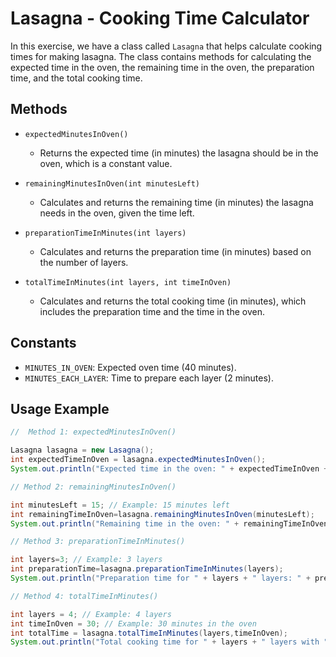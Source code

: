 # Lasagna - Cooking Time Calculator

In this exercise, we have a class called `Lasagna` that helps calculate cooking times for making lasagna. The class
contains methods for calculating the expected time in the oven, the remaining time in the oven, the preparation time,
and the total cooking time.

## Methods

- `expectedMinutesInOven()`

    - Returns the expected time (in minutes) the lasagna should be in the oven, which is a constant value.

- `remainingMinutesInOven(int minutesLeft)`

    - Calculates and returns the remaining time (in minutes) the lasagna needs in the oven, given the time left.

- `preparationTimeInMinutes(int layers)`

    - Calculates and returns the preparation time (in minutes) based on the number of layers.

- `totalTimeInMinutes(int layers, int timeInOven)`

    - Calculates and returns the total cooking time (in minutes), which includes the preparation time and the time in
      the oven.

## Constants

- `MINUTES_IN_OVEN`: Expected oven time (40 minutes).
- `MINUTES_EACH_LAYER`: Time to prepare each layer (2 minutes).

## Usage Example

```java
//  Method 1: expectedMinutesInOven()

Lasagna lasagna = new Lasagna();
int expectedTimeInOven = lasagna.expectedMinutesInOven();
System.out.println("Expected time in the oven: " + expectedTimeInOven + " minutes"); // Output: Expected time in the oven: 40 minutes

// Method 2: remainingMinutesInOven()

int minutesLeft = 15; // Example: 15 minutes left
int remainingTimeInOven=lasagna.remainingMinutesInOven(minutesLeft);
System.out.println("Remaining time in the oven: " + remainingTimeInOven + " minutes"); // Output: Remaining time in the oven: 25 minutes

// Method 3: preparationTimeInMinutes()

int layers=3; // Example: 3 layers
int preparationTime=lasagna.preparationTimeInMinutes(layers);
System.out.println("Preparation time for " + layers + " layers: " + preparationTime + " minutes"); // Output: Preparation time for 3 layers: 6 minutes

// Method 4: totalTimeInMinutes()

int layers = 4; // Example: 4 layers
int timeInOven = 30; // Example: 30 minutes in the oven
int totalTime = lasagna.totalTimeInMinutes(layers,timeInOven);
System.out.println("Total cooking time for " + layers + " layers with " + timeInOven + " minutes in the oven: " + totalTime + " minutes"); // Output: Total cooking time for 4 layers with 30 minutes in the oven: 70 minutes
```

